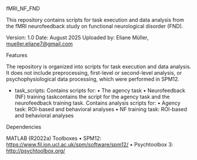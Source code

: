 fMRI_NF_FND

This repository contains scripts for task execution and data analysis from the fMRI neurofeedback study on functional neurological disorder (FND).

Version: 1.0
Date: August 2025
Uploaded by: Eliane Müller, mueller.eliane7@gmail.com


Features 

The repository is organized into scripts for task execution and data analysis. It does not include preprocessing, first-level or second-level analysis, or psychophysiological data processing, which were performed in SPM12.

- task_scripts: Contains scripts for:
	•	The agency task
	•	Neurofeedback (NF) training taskcontains the script for the agency task and the neurofeedback training task. 
Contains analysis scripts for:
	•	Agency task: ROI-based and behavioral analyses
	•	NF training task: ROI-based and behavioral analyses

Dependencies

MATLAB (R2022a) Toolboxes
	•	SPM12: https://www.fil.ion.ucl.ac.uk/spm/software/spm12/
	•	Psychtoolbox 3: http://psychtoolbox.org/


